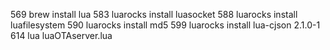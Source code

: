   569  brew install lua
  583  luarocks install luasocket
  588  luarocks install luafilesystem
  590  luarocks install md5
  599  luarocks install lua-cjson 2.1.0-1
  614  lua luaOTAserver.lua
